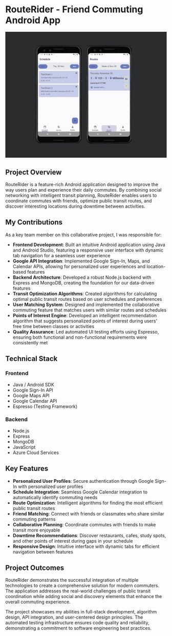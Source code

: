 # RouteRider - Friend Commuting Android App

![RouteRider](routerider.png)

## Project Overview

RouteRider is a feature-rich Android application designed to improve the way users plan and experience their daily commutes. By combining social networking with intelligent transit planning, RouteRider enables users to coordinate commutes with friends, optimize public transit routes, and discover interesting locations during downtime between activities.

## My Contributions

As a key team member on this collaborative project, I was responsible for:

-   **Frontend Development**: Built an intuitive Android application using Java and Android Studio, featuring a responsive user interface with dynamic tab navigation for a seamless user experience
-   **Google API Integration**: Implemented Google Sign-In, Maps, and Calendar APIs, allowing for personalized user experiences and location-based features
-   **Backend Architecture**: Developed a robust Node.js backend with Express and MongoDB, creating the foundation for our data-driven features
-   **Transit Optimization Algorithms**: Created algorithms for calculating optimal public transit routes based on user schedules and preferences
-   **User Matching System**: Designed and implemented the collaborative commuting feature that matches users with similar routes and schedules
-   **Points of Interest Engine**: Developed an intelligent recommendation algorithm that suggests personalized points of interest during users' free time between classes or activities
-   **Quality Assurance**: Led automated UI testing efforts using Espresso, ensuring both functional and non-functional requirements were consistently met

## Technical Stack

### Frontend

-   Java / Android SDK
-   Google Sign-In API
-   Google Maps API
-   Google Calendar API
-   Espresso (Testing Framework)

### Backend

-   Node.js
-   Express
-   MongoDB
-   JavaScript
-   Azure Cloud Services

## Key Features

-   **Personalized User Profiles**: Secure authentication through Google Sign-In with personalized user profiles
-   **Schedule Integration**: Seamless Google Calendar integration to automatically identify commuting needs
-   **Route Optimization**: Intelligent algorithms for finding the most efficient public transit routes
-   **Friend Matching**: Connect with friends or classmates who share similar commuting patterns
-   **Collaborative Planning**: Coordinate commutes with friends to make transit more enjoyable
-   **Downtime Recommendations**: Discover restaurants, cafes, study spots, and other points of interest during gaps in your schedule
-   **Responsive Design**: Intuitive interface with dynamic tabs for efficient navigation between features

## Project Outcomes

RouteRider demonstrates the successful integration of multiple technologies to create a comprehensive solution for modern commuters. The application addresses the real-world challenges of public transit coordination while adding social and discovery elements that enhance the overall commuting experience.

The project showcases my abilities in full-stack development, algorithm design, API integration, and user-centered design principles. The automated testing infrastructure ensures code quality and reliability, demonstrating a commitment to software engineering best practices.
